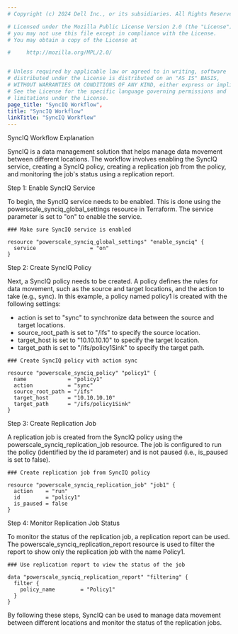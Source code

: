 ```yaml
---
# Copyright (c) 2024 Dell Inc., or its subsidiaries. All Rights Reserved.

# Licensed under the Mozilla Public License Version 2.0 (the "License");
# you may not use this file except in compliance with the License.
# You may obtain a copy of the License at

#     http://mozilla.org/MPL/2.0/


# Unless required by applicable law or agreed to in writing, software
# distributed under the License is distributed on an "AS IS" BASIS,
# WITHOUT WARRANTIES OR CONDITIONS OF ANY KIND, either express or implied.
# See the License for the specific language governing permissions and
# limitations under the License.
page_title: "SyncIQ Workflow",
title: "SyncIQ Workflow"
linkTitle: "SyncIQ Workflow"
---
```



SyncIQ Workflow Explanation

SyncIQ is a data management solution that helps manage data movement between different locations. The workflow involves enabling the SyncIQ service, creating a SyncIQ policy, creating a replication job from the policy, and monitoring the job's status using a replication report.

Step 1: Enable SyncIQ Service

To begin, the SyncIQ service needs to be enabled. This is done using the powerscale_synciq_global_settings resource in Terraform. The service parameter is set to "on" to enable the service.

```
### Make sure SyncIQ service is enabled

resource "powerscale_synciq_global_settings" "enable_synciq" {
  service                 = "on"
}

```
Step 2: Create SyncIQ Policy

Next, a SyncIQ policy needs to be created. A policy defines the rules for data movement, such as the source and target locations, and the action to take (e.g., sync). In this example, a policy named policy1 is created with the following settings:

- action is set to "sync" to synchronize data between the source and target locations.
- source_root_path is set to "/ifs" to specify the source location.
- target_host is set to "10.10.10.10" to specify the target location.
- target_path is set to "/ifs/policy1Sink" to specify the target path.

```
### Create SyncIQ policy with action sync

resource "powerscale_synciq_policy" "policy1" {
  name             = "policy1"
  action           = "sync"
  source_root_path = "/ifs"
  target_host      = "10.10.10.10"
  target_path      = "/ifs/policy1Sink"
}
```

Step 3: Create Replication Job

A replication job is created from the SyncIQ policy using the powerscale_synciq_replication_job resource. The job is configured to run the policy (identified by the id parameter) and is not paused (i.e., is_paused is set to false).
```
### Create replication job from SyncIQ policy

resource "powerscale_synciq_replication_job" "job1" {
  action    = "run"
  id        = "policy1"
  is_paused = false
}
```
Step 4: Monitor Replication Job Status

To monitor the status of the replication job, a replication report can be used. The powerscale_synciq_replication_report resource is used to filter the report to show only the replication job with the name Policy1.

```
### Use replication report to view the status of the job

data "powerscale_synciq_replication_report" "filtering" {
  filter {
    policy_name        = "Policy1"
  }
}
```
By following these steps, SyncIQ can be used to manage data movement between different locations and monitor the status of the replication jobs.








